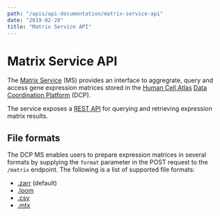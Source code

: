 ```yaml
---
path: "/apis/api-documentation/matrix-service-api"
date: "2019-02-28"
title: "Matrix Service API"
---
```


# Matrix Service API

The [Matrix Service](https://github.com/HumanCellAtlas/matrix-service) (MS) provides an interface to aggregrate, query and access gene expression matrices stored in the
[Human Cell Atlas](/) [Data Coordination
Platform](https://www.humancellatlas.org/data-sharing) (DCP). 
 
The service exposes a [REST API](https://matrix.staging.data.humancellatlas.org) for querying and retrieving
expression matrix results.

## File formats

The DCP MS enables users to prepare expression matrices in several formats by supplying the `format` parameter in the
POST request to the `/matrix` endpoint. The following is a list of supported file formats:

- [.zarr](https://zarr.readthedocs.io/en/stable/) (default)
- [.loom](http://loompy.org/)
- [.csv](https://en.wikipedia.org/wiki/Comma-separated_values)
- [.mtx](https://math.nist.gov/MatrixMarket/formats.html)
